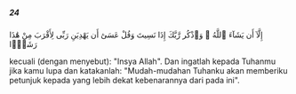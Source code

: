 ##### 24

<span class="ayah">إِلَّآ أَن يَشَآءَ ٱللَّهُ ۚ وَٱذْكُر رَّبَّكَ إِذَا نَسِيتَ وَقُلْ عَسَىٰٓ أَن يَهْدِيَنِ رَبِّى لِأَقْرَبَ مِنْ هَٰذَا رَشَدًۭا</span>

<span class="ayah_translation">kecuali (dengan menyebut): "Insya Allah". Dan ingatlah kepada Tuhanmu jika kamu lupa dan katakanlah: "Mudah-mudahan Tuhanku akan memberiku petunjuk kepada yang lebih dekat kebenarannya dari pada ini".</span>
